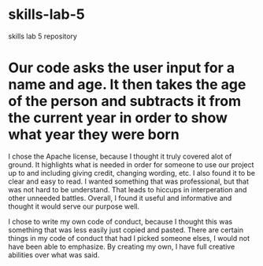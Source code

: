 # skills-lab-5
skills lab 5 repository

Our code asks the user input for a name and age. It then takes the age of the person and subtracts it from the current year 
in order to show what year they were born
=======

I chose the Apache license, because I thought it truly covered alot of ground. It highlights what is needed in order for someone to use our project up to and including giving credit, changing wording, etc. I also found it to be clear and easy to read. I wanted something that was professional, but that was not hard to be understand. That leads to hiccups in interperation and other unneeded battles. Overall, I found it useful and informative and thought it would serve our purpose well. 

I chose to write my own code of conduct, because I thought this was something that was less easily just copied and pasted. There are certain things in my code of conduct that had I picked someone elses, I would not have been able to emphasize. By creating my own, I have full creative abilities over what was said. 
